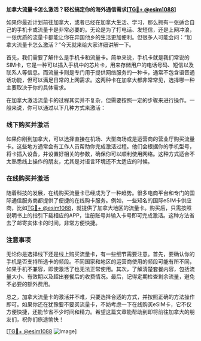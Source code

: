 **加拿大流量卡怎么激活？轻松搞定你的海外通信需求[[TG💪+ @esim1088](https://t.me/s/esim1088)]**

如果你最近计划前往加拿大，或者已经在加拿大生活、学习，那么拥有一张适合自己的手机卡或流量卡是非常必要的。无论是为了打电话、发短信，还是上网冲浪，一张优质的流量卡都能让你在异国他乡的生活更加便利。但很多人可能会问：“加拿大流量卡怎么激活？”今天就来给大家详细讲解一下。

首先，我们需要了解什么是手机卡和流量卡。简单来说，手机卡就是我们常说的SIM卡，它是一种可以插入手机中的芯片卡，用来存储用户的电话号码、短信以及联系人等信息。而流量卡则是专门用于提供网络服务的一种卡，通常不包含语音通话功能，但可以满足日常的上网需求。这两种卡在加拿大都非常常见，选择哪一种主要取决于你的具体需求。

在加拿大激活流量卡的过程其实并不复杂，但需要按照一定的步骤来进行操作。一般来说，你可以通过以下几种方式来激活：

### 线下购买并激活

如果你刚到加拿大，可以选择直接在机场、大型商场或是运营商的营业厅购买流量卡。这些地方通常会有工作人员帮助你完成激活过程。他们会根据你的手机型号，将卡插入设备，并设置好相关的参数，确保你可以顺利使用网络。这种方式适合不太熟悉线上操作的朋友，尤其是对语言环境还不太适应的时候。

### 在线购买并激活

随着科技的发展，在线购买流量卡已经成为了一种趋势。很多电商平台和专门的国际通信服务商都提供了便捷的在线购卡服务。例如，一些知名的国际eSIM卡供应商，比如[TG💪+ @esim1088](https://t.me/s/esim1088)，就提供了加拿大地区的流量卡。购买后，只需按照说明书上的指引下载相应的APP，注册账号并输入卡号即可完成激活。这种方法省去了邮寄实体卡的时间，非常方便快捷。

### 注意事项

无论你是选择线下还是线上购买流量卡，有一些细节需要注意。首先，要确认你的手机是否支持所选卡的频段。不同国家和地区的运营商使用的频段可能有所不同，如果手机不兼容，即使激活了也无法正常使用。其次，了解清楚套餐内容，包括流量大小、有效期以及超出套餐后的收费情况。最后，记得定期检查剩余流量，避免不必要的额外费用。

总之，加拿大流量卡的激活并不难，只要选择合适的方式，并按照正确的方法操作即可。如果你还在犹豫要不要买流量卡，不妨考虑一下在线购买eSIM卡，它不仅方便快捷，还能节省不少时间和精力。希望这篇文章能帮助到即将前往加拿大的朋友们，祝你们旅途愉快！

[[TG💪+ @esim1088](https://t.me/s/esim1088) ![Image](https://i.postimg.cc/4NQfJmqS/Snipaste-2025-05-13-00-14-12.png)]